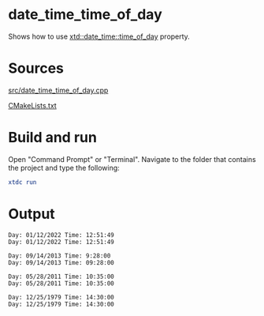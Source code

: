 # date_time_time_of_day

Shows how to use [xtd::date_time::time_of_day](https://gammasoft71.github.io/xtd/reference_guides/latest/classxtd_1_1date__time.html#ab19867a4850ebd33ba52908050eb3df7) property.

# Sources

[src/date_time_time_of_day.cpp](src/date_time_time_of_day.cpp)

[CMakeLists.txt](CMakeLists.txt)

# Build and run

Open "Command Prompt" or "Terminal". Navigate to the folder that contains the project and type the following:

```cmake
xtdc run
```

# Output

```
Day: 01/12/2022 Time: 12:51:49
Day: 01/12/2022 Time: 12:51:49

Day: 09/14/2013 Time: 9:28:00
Day: 09/14/2013 Time: 09:28:00

Day: 05/28/2011 Time: 10:35:00
Day: 05/28/2011 Time: 10:35:00

Day: 12/25/1979 Time: 14:30:00
Day: 12/25/1979 Time: 14:30:00
```
